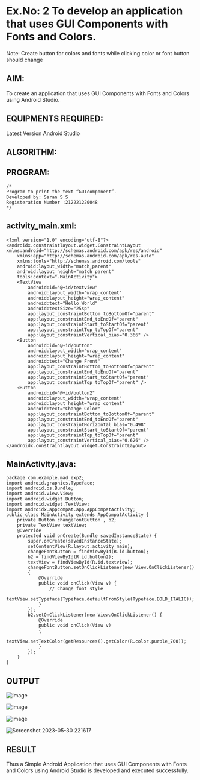 # Ex.No: 2 To develop an application that uses GUI Components with Fonts and Colors. 
Note: Create button for colors and fonts while clicking color or font button should change 


## AIM:

To create an application that uses GUI Components with Fonts and Colors using Android Studio.

## EQUIPMENTS REQUIRED:

Latest Version Android Studio

## ALGORITHM:


## PROGRAM:
```
/*
Program to print the text “GUIcomponent”.
Developed by: Saran S S
Registeration Number :212221220048
*/
```
## activity_main.xml:
```
<?xml version="1.0" encoding="utf-8"?>
<androidx.constraintlayout.widget.ConstraintLayout 				xmlns:android="http://schemas.android.com/apk/res/android"
    xmlns:app="http://schemas.android.com/apk/res-auto"
    xmlns:tools="http://schemas.android.com/tools"
    android:layout_width="match_parent"
    android:layout_height="match_parent"
    tools:context=".MainActivity">
    <TextView
        android:id="@+id/textview"
        android:layout_width="wrap_content"
        android:layout_height="wrap_content"
        android:text="Hello World"
        android:textSize="25sp"
        app:layout_constraintBottom_toBottomOf="parent"
        app:layout_constraintEnd_toEndOf="parent"
        app:layout_constraintStart_toStartOf="parent"
        app:layout_constraintTop_toTopOf="parent"
        app:layout_constraintVertical_bias="0.366" />
    <Button
        android:id="@+id/button"
        android:layout_width="wrap_content"
        android:layout_height="wrap_content"
        android:text="Change Front"
        app:layout_constraintBottom_toBottomOf="parent"
        app:layout_constraintEnd_toEndOf="parent"
        app:layout_constraintStart_toStartOf="parent"
        app:layout_constraintTop_toTopOf="parent" />
    <Button
        android:id="@+id/button2"
        android:layout_width="wrap_content"
        android:layout_height="wrap_content"
        android:text="Change Color"
        app:layout_constraintBottom_toBottomOf="parent"
        app:layout_constraintEnd_toEndOf="parent"
        app:layout_constraintHorizontal_bias="0.498"
        app:layout_constraintStart_toStartOf="parent"
        app:layout_constraintTop_toTopOf="parent"
        app:layout_constraintVertical_bias="0.626" />
</androidx.constraintlayout.widget.ConstraintLayout>
```
## MainActivity.java:
```
package com.example.mad_exp2;
import android.graphics.Typeface;
import android.os.Bundle;
import android.view.View;
import android.widget.Button;
import android.widget.TextView;
import androidx.appcompat.app.AppCompatActivity;
public class MainActivity extends AppCompatActivity {
    private Button changeFontButton , b2;
    private TextView textView;
    @Override
    protected void onCreate(Bundle savedInstanceState) {
        super.onCreate(savedInstanceState);
        setContentView(R.layout.activity_main);
        changeFontButton = findViewById(R.id.button);
        b2 = findViewById(R.id.button2);
        textView = findViewById(R.id.textview);
        changeFontButton.setOnClickListener(new View.OnClickListener()
        {
            @Override
            public void onClick(View v) {
                // Change font style
                textView.setTypeface(Typeface.defaultFromStyle(Typeface.BOLD_ITALIC));
            }
        });
        b2.setOnClickListener(new View.OnClickListener() {
            @Override
            public void onClick(View v)
            {
                textView.setTextColor(getResources().getColor(R.color.purple_700));
            }
        });
    }
}
```
## OUTPUT

![image](https://github.com/Sudhar2303/Mobile-Application-Development/assets/133684710/7725363a-79ce-423c-b756-aa5ef35a556e)

![image](https://github.com/Sudhar2303/Mobile-Application-Development/assets/133684710/63d7a5b4-e726-452e-bc57-8df437f25dbe)

![image](https://github.com/Sudhar2303/Mobile-Application-Development/assets/133684710/c4cd9196-5b6f-4d27-9326-261f4e4a8c44)

![Screenshot 2023-05-30 221617](https://github.com/Sudhar2303/Mobile-Application-Development/assets/133684710/54f9ae01-90d5-4b77-993c-0915b0b9d79e)

## RESULT
Thus a Simple Android Application that uses GUI Components with Fonts and Colors using Android Studio is developed and executed successfully.
